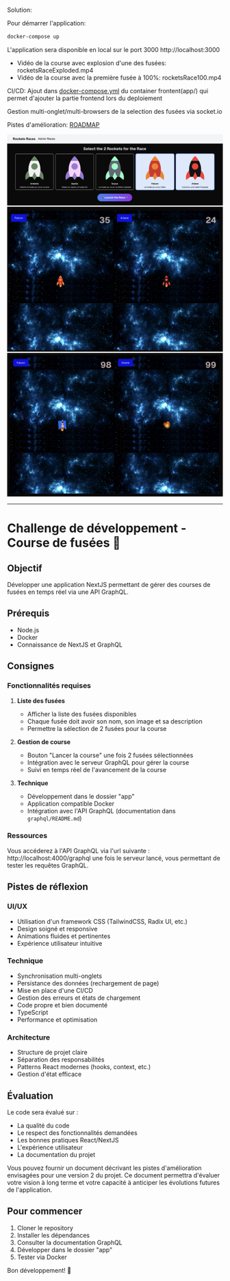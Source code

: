 Solution:

Pour démarrer l'application:
```sh
docker-compose up
```

L'application sera disponible en local sur le port 3000
http://localhost:3000

- Vidéo de la course avec explosion d'une des fusées: rocketsRaceExploded.mp4
- Vidéo de la course avec la première fusée à 100%: rocketsRace100.mp4

CI/CD:
Ajout dans [docker-compose.yml](docker-compose.yml) du container frontent(app/) qui permet d'ajouter la partie frontend lors du deploiement

Gestion multi-onglet/multi-browsers de la selection des fusées via socket.io

Pistes d'amélioration: [ROADMAP](ROADMAP.md)

![MENU](menu.png)
![GAME](game.png)
![GAME OVER](victoryExploded.png)

------

# Challenge de développement - Course de fusées 🚀

## Objectif
Développer une application NextJS permettant de gérer des courses de fusées en temps réel via une API GraphQL.

## Prérequis
- Node.js
- Docker
- Connaissance de NextJS et GraphQL

## Consignes

### Fonctionnalités requises

1. **Liste des fusées**
   - Afficher la liste des fusées disponibles
   - Chaque fusée doit avoir son nom, son image et sa description
   - Permettre la sélection de 2 fusées pour la course

2. **Gestion de course**
   - Bouton "Lancer la course" une fois 2 fusées sélectionnées
   - Intégration avec le serveur GraphQL pour gérer la course
   - Suivi en temps réel de l'avancement de la course

3. **Technique**
   - Développement dans le dossier "app"
   - Application compatible Docker
   - Intégration avec l'API GraphQL (documentation dans `graphql/README.md`)

### Ressources
Vous accéderez à l'API GraphQL via l'url suivante : http://localhost:4000/graphql une fois le serveur lancé, vous permettant de tester les requêtes GraphQL.

## Pistes de réflexion

### UI/UX
- Utilisation d'un framework CSS (TailwindCSS, Radix UI, etc.)
- Design soigné et responsive
- Animations fluides et pertinentes
- Expérience utilisateur intuitive

### Technique
- Synchronisation multi-onglets
- Persistance des données (rechargement de page)
- Mise en place d'une CI/CD
- Gestion des erreurs et états de chargement
- Code propre et bien documenté
- TypeScript
- Performance et optimisation

### Architecture
- Structure de projet claire
- Séparation des responsabilités
- Patterns React modernes (hooks, context, etc.)
- Gestion d'état efficace

## Évaluation

Le code sera évalué sur :
- La qualité du code
- Le respect des fonctionnalités demandées
- Les bonnes pratiques React/NextJS
- L'expérience utilisateur
- La documentation du projet

Vous pouvez fournir un document décrivant les pistes d'amélioration envisagées pour une version 2 du projet. Ce document permettra d'évaluer votre vision à long terme et votre capacité à anticiper les évolutions futures de l'application.

## Pour commencer

1. Cloner le repository
2. Installer les dépendances
3. Consulter la documentation GraphQL
4. Développer dans le dossier "app"
5. Tester via Docker

Bon développement! 🚀
